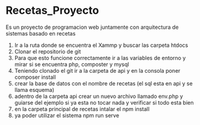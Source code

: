 # Recetas_Proyecto
Es un proyecto de programacion web juntamente con arquitectura de sistemas basado en recetas

1. Ir a la ruta donde se encuentra el Xammp y buscar las carpeta htdocs
2. Clonar el repositorio de git 
3. Para que esto funcione correctamente ir a las variables de entorno y mirar si se encuentra php, composter y mysql
4. Teniendo clonado el git ir a la carpeta de api y en la consola poner composer install
5. crear la base de datos con el nombre de recetas (el sql esta en api y se llama esquema)
6. adentro de la carpeta api crear un nuevo archivo llamado env.php y guiarse del ejemplo si ya esta no tocar nada y verificar si todo esta bien
7. en la carpeta principal de recetas intalar el npm install
8. ya poder utilizar el sistema npm run serve
